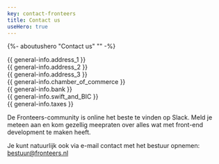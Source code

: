 ```yaml
---
key: contact-fronteers
title: Contact us
useHero: true
---
```

{%- aboutushero "Contact us" "" -%}
<br />

{{ general-info.address_1 }}<br />
{{ general-info.address_2 }}<br />
{{ general-info.address_3 }}<br />
{{ general-info.chamber_of_commerce }}<br />
{{ general-info.bank }}<br />
{{ general-info.swift_and_BIC }}<br />
{{ general-info.taxes }}<br />

De Fronteers-community is online het beste te vinden op Slack. Meld je meteen aan en kom gezellig meepraten over alles wat met front-end development te maken heeft.

Je kunt natuurlijk ook via e-mail contact met het bestuur opnemen: [bestuur@fronteers.nl](mailto:bestuur@fronteers.nl)
